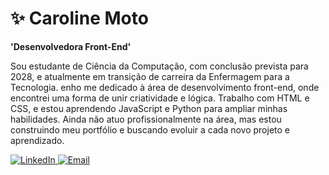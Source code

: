 # ✨ Caroline Moto

**'Desenvolvedora Front-End'**

Sou estudante de Ciência da Computação, com conclusão prevista para 2028, e atualmente em transição de carreira da Enfermagem para a Tecnologia. enho me dedicado à área de desenvolvimento front-end, onde encontrei uma forma de unir criatividade e lógica. Trabalho com HTML e CSS, e estou aprendendo JavaScript e Python para ampliar minhas habilidades. Ainda não atuo profissionalmente na área, mas estou construindo meu portfólio e buscando evoluir a cada novo projeto e aprendizado.

<p align="left">
    <a href="https://www.linkedin.com/in/dev-caroline-moto/" target="_blank">
        <img 
            alt="LinkedIn"
            title="Conecte-se comigo no LinkedIn"
            src="https://img.shields.io/badge/LinkedIn-Caroline%20Moto-blue?style=for-the-badge&logo=linkedin&logoColor=white"
        />
    </a>
    <a href="mailto:carolinesmoto@gmail.com" target="_blank">
        <img 
            alt="Email"
            title="Envie-me um e-mail"
            src="https://img.shields.io/badge/Email-carolinemoto%40gmail.com-red?style=for-the-badge&logo=gmail&logoColor=white"
        />
    </a>